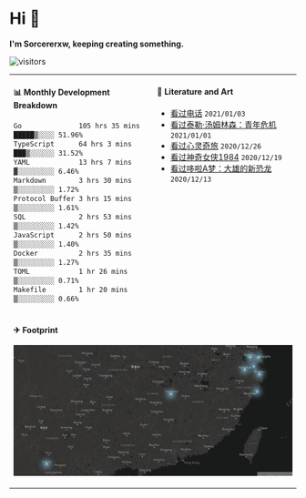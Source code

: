 # Hi 👋

**I'm Sorcererxw, keeping creating something.**

![visitors](https://visitor-badge.glitch.me/badge?page_id=sorcererxw.sorcererx)

<table width="800px">
<tr>
<td valign="top" width="50%">

#### 📊 Monthly Development Breakdown

<!--START_SECTION:waka-->
```text
Go              105 hrs 35 mins █████▒░░░░ 51.96%
TypeScript      64 hrs 3 mins   ███▒░░░░░░ 31.52%
YAML            13 hrs 7 mins   ▓░░░░░░░░░ 6.46%
Markdown        3 hrs 30 mins   ▒░░░░░░░░░ 1.72%
Protocol Buffer 3 hrs 15 mins   ▒░░░░░░░░░ 1.61%
SQL             2 hrs 53 mins   ▒░░░░░░░░░ 1.42%
JavaScript      2 hrs 50 mins   ▒░░░░░░░░░ 1.40%
Docker          2 hrs 35 mins   ▒░░░░░░░░░ 1.27%
TOML            1 hr 26 mins    ▒░░░░░░░░░ 0.71%
Makefile        1 hr 20 mins    ▒░░░░░░░░░ 0.66%
```
<!--END_SECTION:waka-->

<td valign="top" width="50%">

#### 💃 Literature and Art

<!--START_SECTION:douban-->
* [看过电话](http://movie.douban.com/subject/30346025/) <code>2021/01/03</code>
* [看过泰勒·汤姆林森：青年危机](http://movie.douban.com/subject/34979178/) <code>2021/01/01</code>
* [看过心灵奇旅](http://movie.douban.com/subject/24733428/) <code>2020/12/26</code>
* [看过神奇女侠1984](http://movie.douban.com/subject/27073752/) <code>2020/12/19</code>
* [看过哆啦A梦：大雄的新恐龙](http://movie.douban.com/subject/34454004/) <code>2020/12/13</code>

<!--END_SECTION:douban-->

</td>
</tr>
<tr>
<td colspan="2">

#### ✈ Footprint

![footprint](./footprint.png)

</td>
</tr>
</table>


